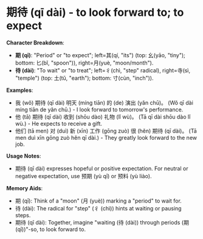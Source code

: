 # **期待 (qī dài) - to look forward to; to expect**

**Character Breakdown**:  
- **期 (qī)**: "Period" or "to expect"; left=其(qí, "its") (top: 幺(yāo, "tiny"); bottom: 匕(bǐ, "spoon")), right=月(yuè, "moon/month").  
- **待 (dài)**: "To wait" or "to treat"; left=彳(chì, "step" radical), right=寺(sì, "temple") (top: 土(tǔ, "earth"); bottom: 寸(cùn, "inch")).

**Examples**:  
- 我 (wǒ) 期待 (qī dài) 明天 (míng tiān) 的 (de) 演出 (yǎn chū)。 (Wǒ qī dài míng tiān de yǎn chū.) - I look forward to tomorrow's performance.  
- 他 (tā) 期待 (qī dài) 收到 (shōu dào) 礼物 (lǐ wù)。 (Tā qī dài shōu dào lǐ wù.) - He expects to receive a gift.  
- 他们 (tā men) 对 (duì) 新 (xīn) 工作 (gōng zuò) 很 (hěn) 期待 (qī dài)。 (Tā men duì xīn gōng zuò hěn qī dài.) - They greatly look forward to the new job.

**Usage Notes**:  
- 期待 (qī dài) expresses hopeful or positive expectation. For neutral or negative expectation, use 预期 (yù qī) or 预料 (yù liào).

**Memory Aids**:  
- 期 (qī): Think of a "moon" (月 (yuè)) marking a "period" to wait for.  
- 待 (dài): The radical for "step" (彳 (chì)) hints at waiting or pausing steps.  
- 期待 (qī dài): Together, imagine "waiting (待 (dài)) through periods (期 (qī))"-so, to look forward to.